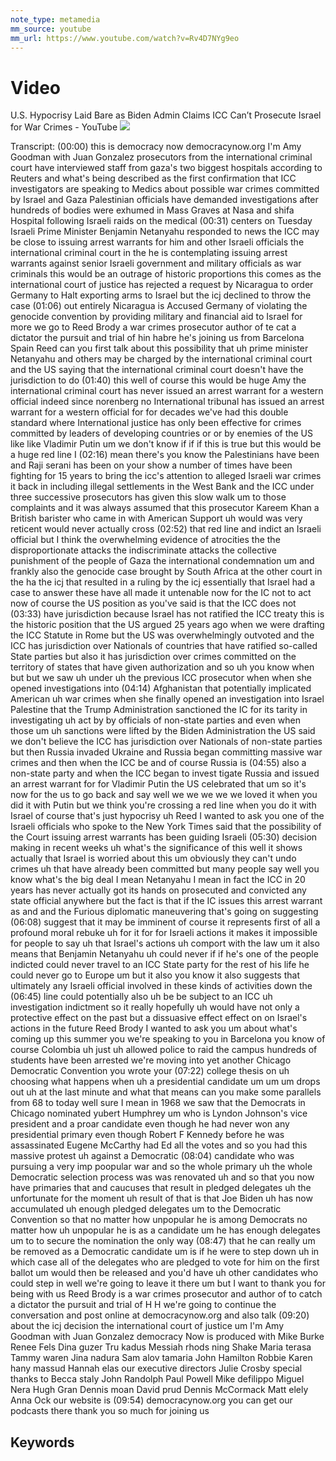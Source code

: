 ```yaml
---
note_type: metamedia
mm_source: youtube
mm_url: https://www.youtube.com/watch?v=Rv4D7NYg9eo
---
```


# Video

U.S. Hypocrisy Laid Bare as Biden Admin Claims ICC Can’t Prosecute Israel for War Crimes - YouTube
![](https://www.youtube.com/watch?v=Rv4D7NYg9eo)

Transcript:
(00:00) this is democracy now democracynow.org I'm Amy Goodman with Juan Gonzalez prosecutors from the international criminal court have interviewed staff from gaza's two biggest hospitals according to Reuters and what's being described as the first confirmation that ICC investigators are speaking to Medics about possible war crimes committed by Israel and Gaza Palestinian officials have demanded investigations after hundreds of bodies were exhumed in Mass Graves at Nasa and shifa Hospital following Israeli raids on the medical
(00:31) centers on Tuesday Israeli Prime Minister Benjamin Netanyahu responded to news the ICC may be close to issuing arrest warrants for him and other Israeli officials the international criminal court in the he is contemplating issuing arrest warrants against senior Israeli government and military officials as war criminals this would be an outrage of historic proportions this comes as the international court of justice has rejected a request by Nicaragua to order Germany to Halt exporting arms to Israel but the icj declined to throw the case
(01:06) out entirely Nicaragua is Accused Germany of violating the genocide convention by providing military and financial aid to Israel for more we go to Reed Brody a war crimes prosecutor author of te cat a dictator the pursuit and trial of hin habre he's joining us from Barcelona Spain Reed can you first talk about this possibility that uh prime minister Netanyahu and others may be charged by the international criminal court and the US saying that the international criminal court doesn't have the jurisdiction to do
(01:40) this well of course this would be huge Amy the international criminal court has never issued an arrest warrant for a western official indeed since norenberg no International tribunal has issued an arrest warrant for a western official for for decades we've had this double standard where International justice has only been effective for crimes committed by leaders of developing countries or or by enemies of the US like like Vladimir Putin um we don't know if if if this is true but this would be a huge red line I
(02:16) mean there's you know the Palestinians have been and Raji serani has been on your show a number of times have been fighting for 15 years to bring the icc's attention to alleged Israeli war crimes it back in including illegal settlements in the West Bank and the ICC under three successive prosecutors has given this slow walk um to those complaints and it was always assumed that this prosecutor Kareem Khan a British barister who came in with American Support uh would was very reticent would never actually cross
(02:52) that red line and indict an Israeli official but I think the overwhelming evidence of atrocities the the disproportionate attacks the indiscriminate attacks the collective punishment of the people of Gaza the international condemnation um and frankly also the genocide case brought by South Africa at the other court in the ha the icj that resulted in a ruling by the icj essentially that Israel had a case to answer these have all made it untenable now for the IC not to act now of course the US position as you've said is that the ICC does not
(03:33) have jurisdiction because Israel has not ratified the ICC treaty this is the historic position that the US argued 25 years ago when we were drafting the ICC Statute in Rome but the US was overwhelmingly outvoted and the ICC has jurisdiction over Nationals of countries that have ratified so-called State parties but also it has jurisdiction over crimes committed on the territory of states that have given authorization and so uh you know when but but we saw uh under uh the previous ICC prosecutor when when she opened investigations into
(04:14) Afghanistan that potentially implicated American uh war crimes when she finally opened an investigation into Israel Palestine that the Trump Administration sanctioned the IC for its tarity in investigating uh act by by officials of non-state parties and even when those um uh sanctions were lifted by the Biden Administration the US said we don't believe the ICC has jurisdiction over Nationals of non-state parties but then Russia invaded Ukraine and Russia began committing massive war crimes and then when the ICC be and of course Russia is
(04:55) also a non-state party and when the ICC began to invest tigate Russia and issued an arrest warrant for for Vladimir Putin the US celebrated that um so it's now for the us to go back and say well we we we we we loved it when you did it with Putin but we think you're crossing a red line when you do it with Israel of course that's just hypocrisy uh Reed I wanted to ask you one of the Israeli officials who spoke to the New York Times said that the possibility of the Court issuing arrest warrants has been guiding Israeli
(05:30) decision making in recent weeks uh what's the significance of this well it shows actually that Israel is worried about this um obviously they can't undo crimes uh that have already been committed but many people say well you know what's the big deal I mean Netanyahu I mean in fact the ICC in 20 years has never actually got its hands on prosecuted and convicted any state official anywhere but the fact is that if the IC issues this arrest warrant as and and the Furious diplomatic maneuvering that's going on suggesting
(06:08) suggest that it may be imminent of course it represents first of all a profound moral rebuke uh for it for for Israeli actions it makes it impossible for people to say uh that Israel's actions uh comport with the law um it also means that Benjamin Netanyahu uh could never if if he's one of the people indicted could never travel to an ICC State party for the rest of his life he could never go to Europe um but it also you know it also suggests that ultimately any Israeli official involved in these kinds of activities down the
(06:45) line could potentially also uh be be subject to an ICC uh investigation indictment so it really hopefully uh would have not only a protective effect on the past but a dissuasive effect effect on on Israel's actions in the future Reed Brody I wanted to ask you um about what's coming up this summer you we're speaking to you in Barcelona you know of course Colombia uh just uh allowed police to raid the campus hundreds of students have been arrested we're moving into yet another Chicago Democratic Convention you wrote your
(07:22) college thesis on uh choosing what happens when uh a presidential candidate um um um drops out uh at the last minute and what that means can you make some parallels from 68 to today well sure I mean in 1968 we saw that the Democrats in Chicago nominated yubert Humphrey um who is Lyndon Johnson's vice president and a proar candidate even though he had never won any presidential primary even though Robert F Kennedy before he was assassinated Eugene McCarthy had Ed all the votes and so you had this massive protest uh against a Democratic
(08:04) candidate who was pursuing a very imp poopular war and so the whole primary uh the whole Democratic selection process was was renovated uh and so that you now have primaries that and caucuses that result in pledged delegates uh the unfortunate for the moment uh result of that is that Joe Biden uh has now accumulated uh enough pledged delegates um to the Democratic Convention so that no matter how unpopular he is among Democrats no matter how uh unpopular he is as a candidate um he has enough delegates um to to secure the nomination the only way
(08:47) that he can really um be removed as a Democratic candidate um is if he were to step down uh in which case all of the delegates who are pledged to vote for him on the first ballot um would then be released and you'd have uh other candidates who could step in well we're going to leave it there um but I want to thank you for being with us Reed Brody is a war crimes prosecutor and author of to catch a dictator the pursuit and trial of H H we're going to continue the conversation and post online at democracynow.org and also talk
(09:20) about the icj decision the international court of justice um I'm Amy Goodman with Juan Gonzalez democracy Now is produced with Mike Burke Renee Fels Dina guzer Tru  kadus Messiah rhods ning Shake Maria terasa Tammy waren Jina nadura Sam alov tamaria John Hamilton Robbie Karen hany massud Hannah elas our executive directors Julie Crosby special thanks to Becca staly John Randolph Paul Powell Mike defilippo Miguel Nera Hugh Gran Dennis moan David prud Dennis McCormack Matt elely Anna Ock our website is
(09:54) democracynow.org you can get our podcasts there thank you so much for joining us


## Keywords